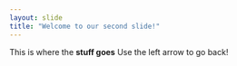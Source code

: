 ```yaml
---
layout: slide
title: "Welcome to our second slide!"
---
```

This is where the __stuff goes__
Use the left arrow to go back!
